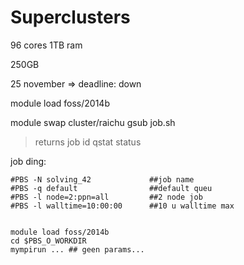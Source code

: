 Superclusters
==============
96 cores
1TB ram

250GB

25 november => deadline: down

module load foss/2014b

module swap cluster/raichu
gsub job.sh
  > returns job id
qstat
  > status


job ding:
```
#PBS -N solving_42             ##job name
#PBS -q default                ##default queu
#PBS -l node=2:ppn=all         ##2 node job
#PBS -l walltime=10:00:00      ##10 u walltime max


module load foss/2014b
cd $PBS_O_WORKDIR
mympirun ... ## geen params...
```
